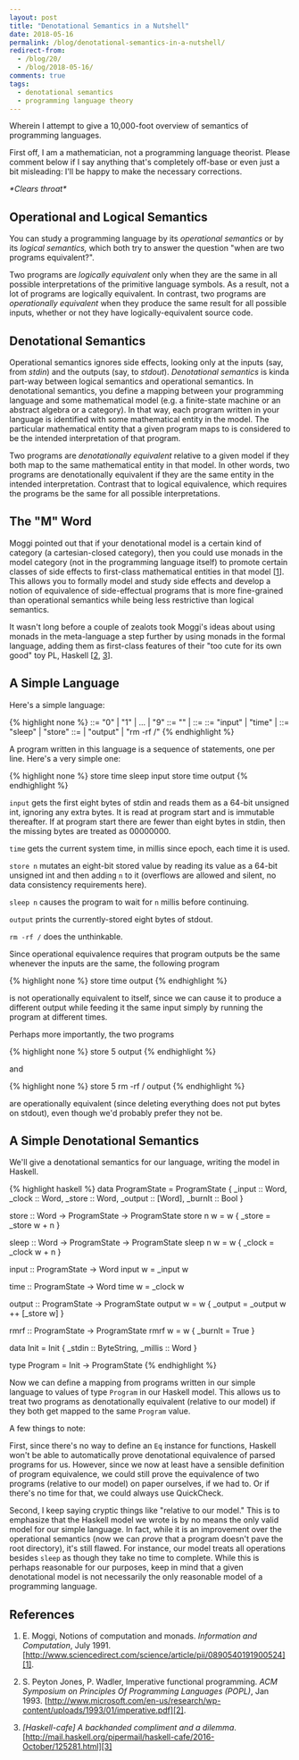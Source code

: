 ```yaml
---
layout: post
title: "Denotational Semantics in a Nutshell"
date: 2018-05-16
permalink: /blog/denotational-semantics-in-a-nutshell/
redirect-from:
  - /blog/20/
  - /blog/2018-05-16/
comments: true
tags:
  - denotational semantics
  - programming language theory
---
```


Wherein I attempt to give a 10,000-foot overview of semantics of
programming languages.

<!--break-->

First off, I am a mathematician, not a programming language theorist.
Please comment below if I say anything that's completely off-base or
even just a bit misleading: I'll be happy to make the necessary
corrections.

*\*Clears throat\**

## Operational and Logical Semantics

You can study a programming language by its _operational semantics_ or
by its _logical semantics,_ which both try to answer the question "when
are two programs equivalent?".

Two programs are _logically equivalent_ only when they are the same in
all possible interpretations of the primitive language symbols. As a
result, not a lot of programs are logically equivalent. In contrast, two
programs are _operationally equivalent_ when they produce the same
result for all possible inputs, whether or not they have
logically-equivalent source code.

## Denotational Semantics

Operational semantics ignores side effects, looking only at the inputs
(say, from _stdin_) and the outputs (say, to _stdout_). _Denotational
semantics_ is kinda part-way between logical semantics and operational
semantics. In denotational semantics, you define a mapping between your
programming language and some mathematical model (e.g. a finite-state
machine or an abstract algebra or a category). In that way, each program
written in your language is identified with some mathematical entity in
the model. The particular mathematical entity that a given program maps
to is considered to be the intended interpretation of that program.

Two programs are _denotationally equivalent_ relative to a given model
if they both map to the same mathematical entity in that model. In other
words, two programs are denotationally equivalent if they are the same
entity in the intended interpretation. Contrast that to logical
equivalence, which requires the programs be the same for all possible
interpretations.

## The "M" Word

Moggi pointed out that if your denotational model is a certain kind of
category (a cartesian-closed category), then you could use monads in the
model category (not in the programming language itself) to promote
certain classes of side effects to first-class mathematical entities in
that model [[1][1]]. This allows you to formally model and study side
effects and develop a notion of equivalence of side-effectual programs
that is more fine-grained than operational semantics while being less
restrictive than logical semantics.

It wasn't long before a couple of zealots took Moggi's ideas about using
monads in the meta-language a step further by using monads in the formal
language, adding them as first-class features of their "too cute for its
own good" toy PL, Haskell [[2][2], [3][3]].

## A Simple Language

Here's a simple language:

{% highlight none %}
    <digit> ::= "0" | "1" | ... | "9"
   <digits> ::= "" | <digit> <digits>
  <literal> ::= <digit> <digits>
    <value> ::= "input" | "time" | <literal>
<operation> ::= "sleep" | "store"
<statement> ::= <operation> <value>
              | "output"
              | "rm -rf /"
{% endhighlight %}

A program written in this language is a sequence of statements, one per
line. Here's a very simple one:

{% highlight none %}
store time
sleep input
store time
output
{% endhighlight %}

`input` gets the first eight bytes of stdin and reads them as a 64-bit
unsigned int, ignoring any extra bytes. It is read at program start and
is immutable thereafter. If at program start there are fewer than eight
bytes in stdin, then the missing bytes are treated as 00000000.

`time` gets the current system time, in millis since epoch, each time it
is used.

`store n` mutates an eight-bit stored value by reading its value as a
64-bit unsigned int and then adding `n` to it (overflows are allowed and
silent, no data consistency requirements here).

`sleep n` causes the program to wait for `n` millis before continuing.

`output` prints the currently-stored eight bytes of stdout.

`rm -rf /` does the unthinkable.

Since operational equivalence requires that program outputs be the same
whenever the inputs are the same, the following program

{% highlight none %}
store time
output
{% endhighlight %}

is not operationally equivalent to itself, since we can cause it to
produce a different output while feeding it the same input simply by
running the program at different times.

Perhaps more importantly, the two programs

{% highlight none %}
store 5
output
{% endhighlight %}

and

{% highlight none %}
store 5
rm -rf /
output
{% endhighlight %}

are operationally equivalent (since deleting everything does not put
bytes on stdout), even though we'd probably prefer they not be.

## A Simple Denotational Semantics

We'll give a denotational semantics for our language, writing the model
in Haskell.

{% highlight haskell %}
data ProgramState = ProgramState {
  _input  :: Word,
  _clock  :: Word,
  _store  :: Word,
  _output :: [Word],
  _burnIt :: Bool
  }

store :: Word -> ProgramState -> ProgramState
store n w = w { _store = _store w + n }

sleep :: Word -> ProgramState -> ProgramState
sleep n w = w { _clock = _clock w + n }

input :: ProgramState -> Word
input w = _input w

time :: ProgramState -> Word
time w = _clock w

output :: ProgramState -> ProgramState
output w = w { _output = _output w ++ [_store w] }

rmrf :: ProgramState -> ProgramState
rmrf w = w { _burnIt = True }

data Init = Init { _stdin :: ByteString, _millis :: Word }

type Program = Init -> ProgramState
{% endhighlight %}

Now we can define a mapping from programs written in our simple
language to values of type `Program` in our Haskell model. This allows
us to treat two programs as denotationally equivalent (relative to our
model) if they both get mapped to the same `Program` value.

A few things to note:

First, since there's no way to define an `Eq` instance for functions,
Haskell won't be able to automatically prove denotational equivalence of
parsed programs for us. However, since we now at least have a sensible
definition of program equivalence, we could still prove the equivalence
of two programs (relative to our model) on paper ourselves, if we had
to. Or if there's no time for that, we could always use QuickCheck.

Second, I keep saying cryptic things like "relative to our model." This
is to emphasize that the Haskell model we wrote is by no means the only
valid model for our simple language. In fact, while it is an improvement
over the operational semantics (now we can _prove_ that a program
doesn't pave the root directory), it's still flawed. For instance, our
model treats all operations besides `sleep` as though they take no time
to complete. While this is perhaps reasonable for our purposes, keep in
mind that a given denotational model is not necessarily the only
reasonable model of a programming language.

## References

  1. E. Moggi, Notions of computation and monads.
  _Information and Computation_, July 1991.
  [http://www.sciencedirect.com/science/article/pii/0890540191900524][1].

  [1]: http://www.sciencedirect.com/science/article/pii/0890540191900524

  2. S. Peyton Jones, P. Wadler, Imperative functional programming.
  _ACM Symposium on Principles Of Programming Languages (POPL)_, Jan 1993.
  [http://www.microsoft.com/en-us/research/wp-content/uploads/1993/01/imperative.pdf][2].

  [2]: http://www.microsoft.com/en-us/research/wp-content/uploads/1993/01/imperative.pdf

  3. _[Haskell-cafe] A backhanded compliment and a dilemma_.
  [http://mail.haskell.org/pipermail/haskell-cafe/2016-October/125281.html][3]

  [3]: http://mail.haskell.org/pipermail/haskell-cafe/2016-October/125281.html
